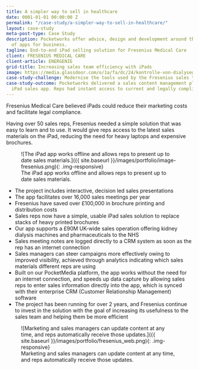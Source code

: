 ```yaml
---
title: A simpler way to sell in healthcare
date: 0001-01-01 00:00:00 Z
permalink: "/case-study/a-simpler-way-to-sell-in-healthcare/"
layout: case-study
meta-post-type: Case Study
description: Pocketworks offer advice, design and development around the implementation
  of apps for business.
tagline: End-to-end iPad selling solution for Fresenius Medical Care
client: FRESENIUS MEDICAL CARE
client-article: ENERGENIE
grid-title: Increasing sales team efficiency with iPads
image: https://media.glassdoor.com/o/1a/fa/dc/24/kontrolle-von-dialyseger%C3%A4ten-bei-fresenius-medical-care.jpg
case-study-challenge: Modernise the tools used by the Fresenius sales team
case-study-outcome: Pocketworks delivered a sales content management platform with accompanying
  iPad sales app. Reps had instant access to current and legally compliant sales materials.
---
```


Fresenius Medical Care believed iPads could reduce their marketing costs and facilitate legal compliance.

Having over 50 sales reps, Fresenius needed a simple solution that was easy to learn and to use. It would give reps access to the latest sales materials on the iPad, reducing the need for heavy laptops and expensive brochures.

<figure markdown="1">
![The iPad app works offline and allows reps to present up to date sales materials.]({{ site.baseurl }}/images/portfolio/image-fresenius.png){: .img-responsive}
<figcaption>The iPad app works offline and allows reps to present up to date sales materials.</figcaption>
</figure>

- The project includes interactive, decision led sales presentations
- The app facilitates over 16,000 sales meetings per year
- Fresenius have saved over £100,000 in brochure printing and distribution costs
- Sales reps now have a simple, usable iPad sales solution to replace stacks of heavy printed brochures
- Our app supports a £90M UK-wide sales operation offering kidney dialysis machines and pharmaceuticals to the NHS
- Sales meeting notes are logged directly to a CRM system as soon as the rep has an internet connection
- Sales managers can steer campaigns more effectively owing to improved visibility, achieved through analytics indicating which sales materials different reps are using
- Built on our PocketMedia platform, the app works without the need for an internet connection, and speeds up data capture by allowing sales reps to enter sales information directly into the app, which is synced with their enterprise CRM (Customer Relationship Management) software
- The project has been running for over 2 years, and Fresenius continue to invest in the solution with the goal of increasing its usefulness to the sales team and helping them be more efficient

<figure markdown="1">
![Marketing and sales managers can update content at any time, and reps automatically receive those updates.]({{ site.baseurl }}/images/portfolio/fresenius_web.png){: .img-responsive}
<figcaption>Marketing and sales managers can update content at any time, and reps automatically receive those updates.</figcaption>
</figure>
